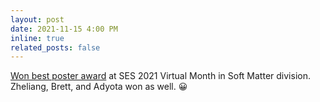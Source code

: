 ```yaml
---
layout: post
date: 2021-11-15 4:00 PM
inline: true
related_posts: false
---
```


[Won best poster award](https://me.jhu.edu/news/graduate-students-win-poster-awards-at-2021-ses-conference/) at SES 2021 Virtual Month in Soft Matter division. Zheliang, Brett, and Adyota won as well. :grinning:
